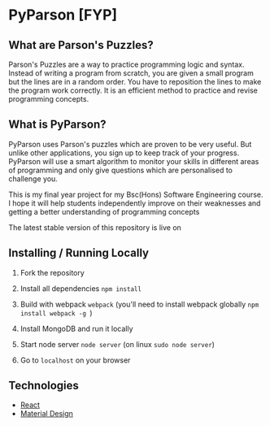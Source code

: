 # PyParson [FYP]


## What are Parson's Puzzles?
Parson's Puzzles are a way to practice programming logic and syntax. Instead of writing a program from scratch, you are given a small program but the lines are in a random order. You have to reposition the lines to make the program work correctly. It is an efficient method to practice and revise programming concepts.

## What is PyParson?
PyParson uses Parson's puzzles which are proven to be very useful. But unlike other applications, you sign up to keep track of your progress. PyParson will use a smart algorithm to monitor your skills in different areas of programming and only give questions which are personalised to challenge you. 

This is my final year project for my Bsc(Hons) Software Engineering course. I hope it will help students independently improve on their weaknesses and getting a better understanding of programming concepts

The latest stable version of this repository is live on []()

## Installing / Running Locally

1) Fork the repository

2) Install all dependencies `npm install`

3) Build with webpack `webpack` (you'll need to install webpack globally `npm install webpack -g `)

4) Install MongoDB and run it locally

5) Start node server `node server` (on linux `sudo node server`)

6) Go to `localhost` on your browser

## Technologies
* [React](https://reactjs.org/)
* [Material Design](https://material.io/design/)

